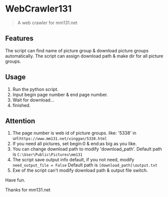 # WebCrawler131
> A web crawler for mm131.net

## Features
The script can find name of picture group & download picture groups automatically.
The script can assign download path & make dir for all picture groups. 

## Usage
1. Run the python script.
2. Input begin page number & end page number.
3. Wait for download...
4. finished.

## Attention
1. The page number is web id of picture groups.
    like: '5338' in url:```https://www.mm131.net/xinggan/5338.html```
2. If you need all pictures, set begin:0 & end:as big as you like.
3. You can change download path to modify 'download_path'.
    Default path is ```C:\User\Public\Pictures\mm131```
4. The script save output info default, if you not need, modify ```need_output_file = False```
    Default path is ```[download_path]\output.txt```
5. Exe of the script can't modify download path & output file switch.

Have fun.

Thanks for mm131.net